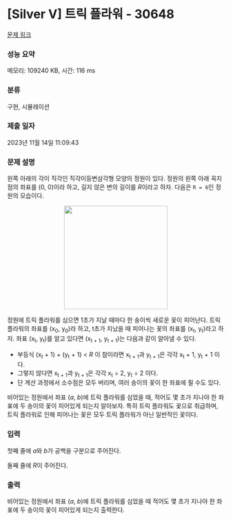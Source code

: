 # [Silver V] 트릭 플라워 - 30648 

[문제 링크](https://www.acmicpc.net/problem/30648) 

### 성능 요약

메모리: 109240 KB, 시간: 116 ms

### 분류

구현, 시뮬레이션

### 제출 일자

2023년 11월 14일 11:09:43

### 문제 설명

<p>왼쪽 아래의 각이 직각인 직각이등변삼각형 모양의 정원이 있다. 정원의 왼쪽 아래 꼭지점의 좌표를 (0, 0)이라 하고, 길지 않은 변의 길이를 <em>R</em>이라고 하자. 다음은 <code>R = 6</code>인 정원의 모습이다.</p>

<p style="text-align: center;"><img alt="" src="https://u.acmicpc.net/dbf0ec1a-e7ab-461a-b695-9140707c82f0/%E1%84%89%E1%85%B3%E1%84%8F%E1%85%B3%E1%84%85%E1%85%B5%E1%86%AB%E1%84%89%E1%85%A3%E1%86%BA%202023-10-21%20%E1%84%8B%E1%85%A9%E1%84%92%E1%85%AE%2010.58.35.png" style="height: 240px; width: 240px;"></p>

<p>정원에 트릭 플라워를 심으면 1초가 지날 때마다 한 송이씩 새로운 꽃이 피어난다. 트릭 플라워의 좌표를 (x<sub>0</sub>, y<sub>0</sub>)라 하고, t초가 지났을 때 피어나는 꽃의 좌표를 (x<sub>t</sub>, y<sub>t</sub>)라고 하자. 좌표 (x<sub>t</sub>, y<sub>t</sub>)를 알고 있다면 (x<sub>t + 1</sub>, y<sub>t + 1</sub>)는 다음과 같이 알아낼 수 있다.</p>

<ul>
	<li>부등식 (x<sub>t</sub> + 1) + (y<sub>t</sub> + 1) < <em>R</em> 이 참이라면 x<sub>t + 1</sub>과 y<sub>t + 1</sub>은 각각 x<sub>t</sub> + 1, y<sub>t</sub> + 1 이다.</li>
	<li>그렇지 않다면 x<sub>t + 1</sub>과 y<sub>t + 1</sub>은 각각 x<sub>t</sub> ÷ 2, y<sub>t</sub> ÷ 2 이다.</li>
	<li>단 계산 과정에서 소수점은 모두 버리며, 여러 송이의 꽃이 한 좌표에 필 수도 있다.</li>
</ul>

<p>비어있는 정원에서 좌표 (<em>a</em>, <em>b</em>)에 트릭 플라워를 심었을 때, 적어도 몇 초가 지나야 한 좌표에 두 송이의 꽃이 피어있게 되는지 알아보자. 특히 트릭 플라워도 꽃으로 취급하며, 트릭 플라워로 인해 피어나는 꽃은 모두 트릭 플라워가 아닌 일반적인 꽃이다.</p>

### 입력 

 <p>첫째 줄에 <em>a</em>와 <em>b</em>가 공백을 구분으로 주어진다.</p>

<p>둘째 줄에 <i>R</i>이 주어진다.</p>

### 출력 

 <p>비어있는 정원에서 좌표 (<em>a</em>, <em>b</em>)에 트릭 플라워를 심었을 때 적어도 몇 초가 지나야 한 좌표에 두 송이의 꽃이 피어있게 되는지 출력한다.</p>

